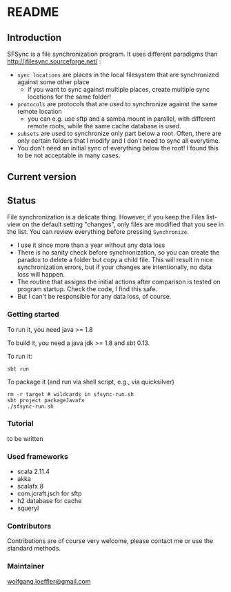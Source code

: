 # README #

## Introduction ##

SFSync is a file synchronization program. It uses different paradigms than http://jfilesync.sourceforge.net/ :

* `sync locations` are places in the local filesystem that are synchronized against some other place
    * if you want to sync against multiple places, create multiple sync locations for the same folder!
* `protocols` are protocols that are used to synchronize against the same remote location
    * you can e.g. use sftp and a samba mount in parallel, with different remote roots, while the same cache database is used.
* `subsets` are used to synchronize only part below a root. Often, there are only certain folders that I modify and I don't need to sync all everytime.
* You don't need an initial sync of everything below the root! I found this to be not acceptable in many cases.

## Current version ##

## Status ##
File synchronization is a delicate thing. However, if you keep the Files list-view on the default setting "changes", only files are modified that you see in the list. You can review everything before pressing `Synchronize`.

* I use it since more than a year without any data loss
* There is no sanity check before synchronization, so you can create the paradox to delete a folder but copy a child file. This will result in nice synchronization errors, but if your changes are intentionally, no data loss will happen.
* The routine that assigns the initial actions after comparison is tested on program startup. Check the code, I find this safe.
* But I can't be responsible for any data loss, of course.

### Getting started ###

To run it, you need java >= 1.8

To build it, you need a java jdk >= 1.8 and sbt 0.13.

To run it: 

	sbt run

To package it (and run via shell script, e.g., via quicksilver)

	rm -r target # wildcards in sfsync-run.sh
	sbt project packageJavafx
	./sfsync-run.sh

### Tutorial ###
to be written

### Used frameworks ###

* scala 2.11.4
* akka
* scalafx 8
* com.jcraft.jsch for sftp
* h2 database for cache
* squeryl

### Contributors ###

Contributions are of course very welcome, please contact me or use the standard methods.

### Maintainer ###

wolfgang.loeffler@gmail.com